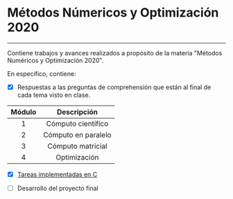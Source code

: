 # Métodos Númericos y Optimización 2020

***

Contiene trabajos y avances realizados a propósito de la materia "Métodos Numéricos y Optimización 2020".

En específico, contiene: 

- [X] Respuestas a las preguntas de comprehensión que están al final de cada tema visto en clase.

<div align="center">


|Módulo|Descripción|
|:---:|:---:|
|1|Cómputo científico|
|2|Cómputo en paralelo|
|3|Cómputo matricial|
|4|Optimización|

</div>


- [X] [Tareas implementadas en C](https://github.com/dapivei/metodos_numericos_optimizacion-2020/tree/master/Tareas%20C)

- [ ] Desarrollo del proyecto final
